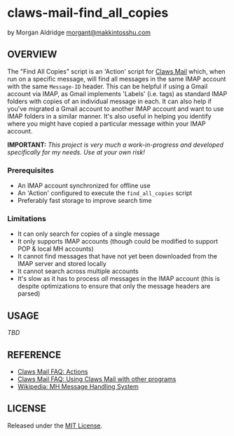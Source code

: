 # claws-mail-find_all_copies
by Morgan Aldridge <morgant@makkintosshu.com>

## OVERVIEW

The "Find All Copies" script is an 'Action' script for [Claws Mail](https://claws-mail.org/) which, when run on a specific message, will find all messages in the same IMAP account with the same `Message-ID` header. This can be helpful if using a Gmail account via IMAP, as Gmail implements 'Labels' (i.e. tags) as standard IMAP folders with copies of an individual message in each. It can also help if you've migrated a Gmail account to another IMAP account and want to use IMAP folders in a similar manner. It's also useful in helping you identify where you might have copied a particular message within your IMAP account.

**IMPORTANT:** _This project is very much a work-in-progress and developed specifically for my needs. Use at your own risk!_

### Prerequisites

* An IMAP account synchronized for offline use
* An 'Action' configured to execute the `find_all_copies` script
* Preferably fast storage to improve search time

### Limitations

* It can only search for copies of a single message
* It only supports IMAP accounts (though could be modified to support POP & local MH accounts)
* It cannot find messages that have not yet been downloaded from the IMAP server and stored locally
* It cannot search across multiple accounts
* It's slow as it has to process _all_ messages in the IMAP account (this is despite optimizations to ensure that only the message headers are parsed)

## USAGE

_TBD_

## REFERENCE

* [Claws Mail FAQ: Actions](https://claws-mail.org/faq/index.php/Actions)
* [Claws Mail FAQ: Using Claws Mail with other programs](https://claws-mail.org/faq/index.php/Using_Claws_Mail_with_other_programs)
* [Wikipedia: MH Message Handling System](https://en.wikipedia.org/wiki/MH_Message_Handling_System)

## LICENSE

Released under the [MIT License](LICENSE).
